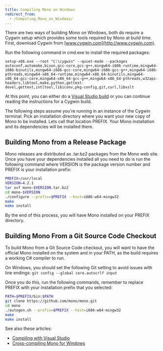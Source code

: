 ```yaml
---
title: Compiling Mono on Windows
redirect_from:
  - /Compiling_Mono_on_Windows/
---
```


There are two ways of building Mono on Windows, both do require a Cygwin setup which provides some tools required by Mono at build time. First, download Cygwin from [www.cygwin.com](http://www.cygwin.com).

Run the following command in cmd.exe to install the required packages:

``` shell
setup-x86.exe --root "C:\cygwin" --quiet-mode --packages autoconf,automake,bison,gcc-core,gcc-g++,mingw64-i686-runtime,mingw64-i686-binutils,mingw64-i686-gcc-core,mingw64-i686-gcc-g++,mingw64-i686-pthreads,mingw64-x86_64-runtime,mingw64-x86_64-binutils,mingw64-x86_64-gcc-core,mingw64-x86_64-gcc-g++,mingw64-x86_64-pthreads,w32api-headers,libtool,make,python,gettext-devel,gettext,intltool,libiconv,pkg-config,git,curl,libxslt
```

At this point, you can either do a [Visual Studio build](/docs/compiling-mono/windows/compiling-with-visualstudio/) or you can continue reading the instructions for a Cygwin build.

The following steps assume you're running in an instance of the Cygwin terminal. Pick an installation directory where you want your new copy of Mono to be installed. Lets call that location PREFIX. Your Mono installation and its dependencies will be installed there.

Building Mono from a Release Package
------------------------------------

Mono releases are distributed as .tar.bz2 packages from the Mono web site. Once you have your dependencies installed all you need to do is run the following command where VERSION is the package version number and PREFIX is your installation prefix:

``` bash
PREFIX=/usr/local
VERSION=4.2.1
tar xvf mono-$VERSION.tar.bz2
cd mono-$VERSION
./configure --prefix=$PREFIX --host=i686-w64-mingw32
make
make install
```

By the end of this process, you will have Mono installed on your PREFIX directory.

Building Mono From a Git Source Code Checkout
---------------------------------------------

To build Mono from a Git Source Code checkout, you will want to have the official Mono installed on the system and in your PATH, as the build requires a working C# compiler to run.

On Windows, you should set the following Git setting to avoid issues with line endings: `git config --global core.autocrlf input`

Once you do this, run the following commands, remember to replace PREFIX with your installation prefix that you selected:

``` bash
PATH=$PREFIX/bin:$PATH
git clone https://github.com/mono/mono.git
cd mono
./autogen.sh --prefix=$PREFIX --host=i686-w64-mingw32
make
make install
```

See also these articles:

 - [Compiling with Visual Studio](/docs/compiling-mono/windows/compiling-with-visualstudio/)
 - [Cross-compiling Mono for Windows](/docs/compiling-mono/windows/cross-compiling-mono-for-windows/)
